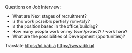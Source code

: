 Questions on Job Interview:

- What are Next stages of recruitment?
- Is the work possible partially remotely?
- Is the position based in the office/building?
- How many people work on my team/project? / work here?
- What are the possibilities of Development (oportunities)?


Translate
https://pl.bab.la
https://www.diki.pl

